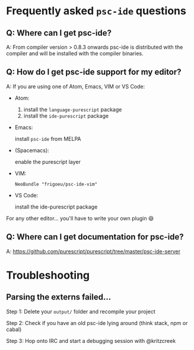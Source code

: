 # Frequently asked `psc-ide` questions

## Q: Where can I get psc-ide?
A: From compiler version > 0.8.3 onwards psc-ide is distributed with the compiler and will be installed with the compiler binaries.

## Q: How do I get psc-ide support for my editor?
A: If you are using one of Atom, Emacs, VIM or VS Code:

- Atom:

  1. install the `language-purescript` package
  2. install the `ide-purescript` package

- Emacs:

  install `psc-ide` from MELPA

- (Spacemacs):

  enable the purescript layer

- VIM:

  `NeoBundle "frigoeu/psc-ide-vim"`

- VS Code:

  install the ide-purescript package

For any other editor... you'll have to write your own plugin :smile:

## Q: Where can I get documentation for psc-ide?
A: https://github.com/purescript/purescript/tree/master/psc-ide-server

# Troubleshooting

## Parsing the externs failed...

Step 1: Delete your `output/` folder and recompile your project

Step 2: Check if you have an old psc-ide lying around (think stack, npm or cabal)

Step 3: Hop onto IRC and start a debugging session with @kritzcreek